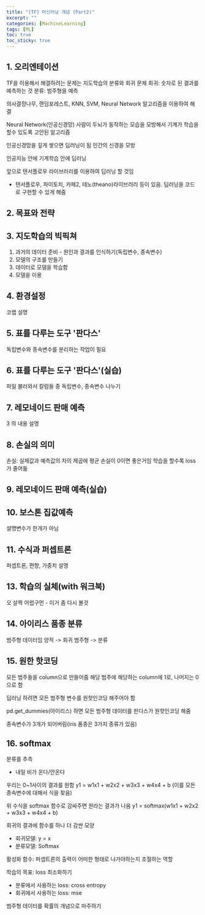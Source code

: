 ```yaml
---
title: "[TF] 머신러닝 개념 (Part2)"
excerpt: ""
categories: [MachineLearning]
tags: [ML]
toc: true
toc_sticky: true
---
```



## 1. 오리엔테이션
TF을 이용해서 해결하려는 문제는 지도학습의 분류와 회귀 문제
회귀: 숫자로 된 결과를 예측하는 것
분류: 범주형을 예측

의사결정나무, 랜덤포레스트, KNN, SVM, Neural Network 알고리즘을 이용하여 해결

Neural Network(인공신경망)
사람이 두뇌가 동작하는 모습을 모방해서 기계가 학습을 할수 있도록 고안된 알고리즘

인공신경망을 깊게 쌓으면 딥러닝이 됨
인간의 신경을 모방

인공지능 안에 기계학습 안에 딥러닝

앞으로 텐서플로우 라이브러리를 이용하여 딥러닝 할 것임
* 텐서플로우, 파이토치, 카페2, 테노(theano)라이브러리 등이 있음. 딥러닝을 코드로 구현할 수 있게 해줌


## 2. 목표와 전략


## 3. 지도학습의 빅픽쳐
1. 과거의 데이터 준비 - 원인과 결과를 인식하기(독립변수, 종속변수)
2. 모델의 구조를 만들기
3. 데이터로 모델을 학습함
4. 모델을 이용


## 4. 환경설정
코랩 설명


## 5. 표를 다루는 도구 '판다스'
독립변수와 종속변수를 분리하는 작업이 필요


## 6. 표를 다루는 도구 '판다스'(실습)
파일 불러와서 칼럼들 중 독립변수, 종속변수 나누기


## 7. 레모네이드 판매 예측
3 의 내용 설명


## 8. 손실의 의미
손실: 실제값과 예측값의 차의 제곱에 평균
손실이 0이면 좋은거임
학습을 할수록 loss가 줄어듦


## 9. 레모네이드 판매 예측(실습)


## 10. 보스톤 집값예측
설명변수가 한개가 아님


## 11. 수식과 퍼셉트론
퍼셉트론, 편향, 가중치 설명


## 13. 학습의 실체(with 워크북)
오 살짝 어렵구먼 - 이거 좀 다시 볼것


## 14. 아이리스 품종 분류
범주형 데이터임
양적 -> 회귀
범주형 -> 분류


## 15. 원한 핫코딩
모든 범주들을 column으로 만들어줌
해당 범주에 해당하는 column에 1로, 나머지는 0으로 함

딥러닝 하려면 모든 범주형 변수를 원핫인코딩 해주어야 함

pd.get_dummies(아이리스) 하면 모든 범주형 데이터를 판다스가 원핫인코딩 해줌

종속변수가 3개가 되어버림(iris 품종은 3가지 종류가 있음)


## 16. softmax
분류를 추측
* 내일 비가 온다/안온다

우리는 0~1사이의 결과를 원함
y1 = w1x1 + w2x2 + w3x3 + w4x4 + b
(이를 모든 종속변수에 대해서 식을 찾음)

위 수식을 softmax 함수로 감싸주면 원라는 결과가 나옴
y1 = softmax(w1x1 + w2x2 + w3x3 + w4x4 + b)

회귀의 결과에 함수를 하나 더 감싼 모양

* 회귀모델: y = x
* 분류모델: Softmax

활성화 함수: 퍼셉트론의 출력이 어떠한 형태로 나가야하는지 조절하는 역할

학습의 목표: loss 최소화하기
* 분류에서 사용하는 loss: cross entropy
* 회귀에서 사용하는 loss: mse

범주형 데이터를 확률의 개념으로 마주하기
